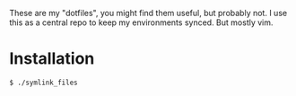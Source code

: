 These are my "dotfiles", you might find them useful, but probably not.
I use this as a central repo to keep my environments synced.  But mostly vim.

# Installation
```bash
$ ./symlink_files
```
